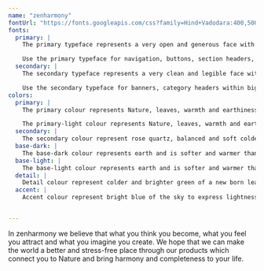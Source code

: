 ```yaml
---
name: "zenharmony"
fontUrl: "https://fonts.googleapis.com/css?family=Hind+Vadodara:400,500,600|Quicksand:400,500"
fonts:
  primary: |
    The primary typeface represents a very open and generous face with soft with rounded edges. It resembles logo's look, creates contrast with the body copy and gives a friendly feel.

    Use the primary typeface for navigation, buttons, section headers, quotes, company slogan.
  secondary: |
    The secondary typeface represents a very clean and legible face with slightly more elegant and reliable look. It creates contrast with the primary font because of its humanist-style construction and flat square endings of the strokes, but still gives a friendly and relaxed feel.

    Use the secondary typeface for banners, category headers within bigger sections, item details, body copy.
colors:
  primary: |
    The primary colour represents Nature, leaves, warmth and earthiness. Use it for buttons background, section headings, section dividers, item prices, icons.

    The primary-light colour represents Nature, leaves, warmth and earthiness but in a much lighter form. Use it for navigation background, section background,
  secondary: |
    The secondary colour represent rose quartz, balanced and soft colder pink that creates contrast with the primary colour. Use it for smaller navigation, section backgrounds, dividers and borders, headings in the footer, company slogan, quotes. Use to denote the previous price when discounted.
  base-dark: |
    The base-dark colour represents earth and is softer and warmer than black. Use it for body copy, logo, footer icons, categories navigation.
  base-light: |
    The base-light colour represents earth and is softer and warmer than black in a much lighter form. Use it for footer background and for additional information.
  detail: |
    Detail colour represent colder and brighter green of a new born leaf to express more excitement. Use it for hover states of the buttons, rating star icons and highlights. Use in gradient together with accent-color
  accent: |
    Accent colour represent bright blue of the sky to express lightness and balance. Use it for hover states of the buttons, rating star icons and highlights. Use in gradient together with detail-color


---
```

In zenharmony we believe that what you think you become, what you feel you attract and what you imagine you create. We hope that we can make the world a better and stress-free place through our products which connect you to Nature and bring harmony and completeness to your life.
